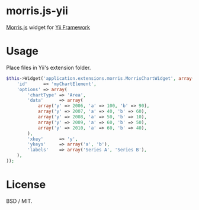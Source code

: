 morris.js-yii
=============

[Morris.js](http://www.oesmith.co.uk/morris.js/) widget for [Yii Framework](http://www.yiiframework.com/)

Usage
=====

Place files in Yii's extension folder.

```php
$this->Widget('application.extensions.morris.MorrisChartWidget', array(
    'id'      => 'myChartElement',
    'options' => array(
        'chartType' => 'Area',
        'data'      => array(
            array('y' => 2006, 'a' => 100, 'b' => 90),
            array('y' => 2007, 'a' => 40, 'b' => 60),
            array('y' => 2008, 'a' => 50, 'b' => 10),
            array('y' => 2009, 'a' => 60, 'b' => 50),
            array('y' => 2010, 'a' => 60, 'b' => 40),
        ),
        'xkey'      => 'y',
        'ykeys'     => array('a', 'b'),
        'labels'    => array('Series A', 'Series B'),
    ),
));
```

License
=======
BSD / MIT.